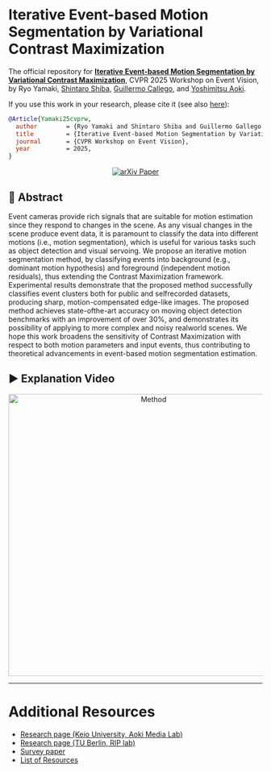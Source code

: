 # Iterative Event-based Motion Segmentation by Variational Contrast Maximization

The official repository for [**Iterative Event-based Motion Segmentation by Variational Contrast Maximization**](https://arxiv.org/abs/2504.18447),
CVPR 2025 Workshop on Event Vision,
by Ryo Yamaki, [Shintaro Shiba](http://shibashintaro.com/), [Guillermo Callego](https://sites.google.com/view/guillermogallego), and [Yoshimitsu Aoki](https://aoki-medialab.jp/aokiyoshimitsu-en/).


If you use this work in your research, please cite it (see also [here](#citation)):

```bibtex
@Article{Yamaki25cvprw,
  author        = {Ryo Yamaki and Shintaro Shiba and Guillermo Gallego and Yoshimitsu Aoki},
  title         = {Iterative Event-based Motion Segmentation by Variational Contrast Maximization},
  journal       = {CVPR Workshop on Event Vision},
  year          = 2025,
}
```


<p align="center">
  <a href="https://arxiv.org/pdf/2504.18447" target="_blank">
    <img src="https://img.shields.io/badge/Paper-arXiv%3A2504.18447-b31b1b.svg?logo=arxiv&logoColor=white" alt="arXiv Paper">
  </a>
</p>

## 📄 Abstract
Event cameras provide rich signals that are suitable for motion estimation since they respond to changes in the scene. As any visual changes in the scene produce event data, it is paramount to classify the data into different motions (i.e., motion segmentation), which is useful for various tasks such as object detection and visual servoing. We propose an iterative motion segmentation method, by classifying events into background (e.g., dominant motion hypothesis) and foreground (independent motion residuals), thus extending the Contrast Maximization framework. Experimental results demonstrate that the proposed method successfully classifies event clusters both for public and selfrecorded datasets, producing sharp, motion-compensated edge-like images. The proposed method achieves state-ofthe-art accuracy on moving object detection benchmarks with an improvement of over 30%, and demonstrates its possibility of applying to more complex and noisy realworld scenes. We hope this work broadens the sensitivity of Contrast Maximization with respect to both motion parameters and input events, thus contributing to theoretical advancements in event-based motion segmentation estimation.

## ▶️ Explanation Video
<p align="center">
  <a href="https://www.youtube.com/watch?v=D4s-mj_h5oQ">
    <img src="https://img.youtube.com/vi/D4s-mj_h5oQ/0.jpg" alt="Method" width="560">
  </a>
</p>

-------
# Additional Resources

* [Research page (Keio University, Aoki Media Lab)](https://aoki-medialab.jp/home-en/)
* [Research page (TU Berlin, RIP lab)](https://sites.google.com/view/guillermogallego/research/event-based-vision)
* [Survey paper](http://rpg.ifi.uzh.ch/docs/EventVisionSurvey.pdf)
* [List of Resources](https://github.com/uzh-rpg/event-based_vision_resources)
